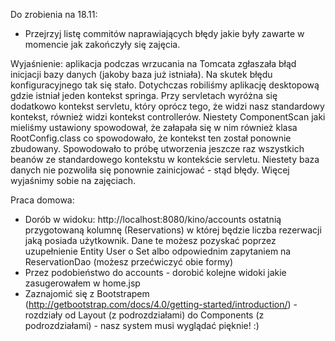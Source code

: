 Do zrobienia na 18.11:

* Przejrzyj listę commitów naprawiających błędy jakie były zawarte w momencie jak zakończyły się zajęcia.

Wyjaśnienie: aplikacja podczas wrzucania na Tomcata zgłaszała błąd inicjacji bazy danych (jakoby baza już istniała). Na skutek błędu konfiguracyjnego tak się stało. Dotychczas robiliśmy aplikację desktopową gdzie istniał jeden kontekst springa. Przy servletach wyróżna się dodatkowo kontekst servletu, który oprócz tego, że widzi nasz standardowy kontekst, również widzi kontekst controllerów. Niestety ComponentScan jaki mieliśmy ustawiony spowodował, że załapała się w nim również klasa RootConfig.class co spowodowało, że kontekst ten został ponownie zbudowany. Spowodowało to próbę utworzenia jeszcze raz wszystkich beanów ze standardowego kontekstu w kontekście servletu. Niestety baza danych nie pozwoliła się ponownie zainicjować - stąd błędy. Więcej wyjaśnimy sobie na zajęciach.

Praca domowa:
* Dorób w widoku: http://localhost:8080/kino/accounts ostatnią przygotowaną kolumnę (Reservations) w której będzie liczba rezerwacji jaką posiada użytkownik. Dane te możesz pozyskać poprzez uzupełnienie Entity User o Set<Reservation> albo odpowiednim zapytaniem na ReservationDao (możesz przećwiczyć obie formy)
* Przez podobieństwo do accounts - dorobić kolejne widoki jakie zasugerowałem w home.jsp
* Zaznajomić się z Bootstrapem (http://getbootstrap.com/docs/4.0/getting-started/introduction/) - rozdziały od Layout (z podrozdziałami) do Components (z podrozdziałami) - nasz system musi wyglądać pięknie! :)